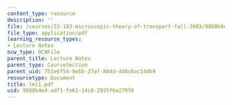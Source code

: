 ```yaml
---
content_type: resource
description: ''
file: /courses/22-103-microscopic-theory-of-transport-fall-2003/9888b4e4adf1fe6114c82925f6a270f0_lec1.pdf
file_type: application/pdf
learning_resource_types:
- Lecture Notes
ocw_type: OCWFile
parent_title: Lecture Notes
parent_type: CourseSection
parent_uid: 752e6f54-9ebb-27af-884d-d40c6ac14db9
resourcetype: Document
title: lec1.pdf
uid: 9888b4e4-adf1-fe61-14c8-2925f6a270f0
---
```

